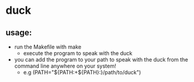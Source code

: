 # duck

## usage:
* run the Makefile with make
  * execute the program to speak with the duck
* you can add the program to your path to speak with the duck from the command line anywhere on your system!
  * e.g (PATH="${PATH:+${PATH}:}/path/to/duck")
